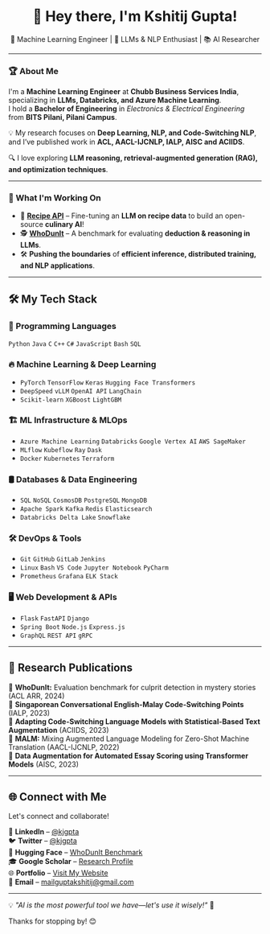 <h1 align="center">👋 Hey there, I'm Kshitij Gupta! </h1>
<p align="center">
  🚀 Machine Learning Engineer | 🤖 LLMs & NLP Enthusiast | 📚 AI Researcher
</p>

---

### 🏆 About Me  

I'm a **Machine Learning Engineer** at **Chubb Business Services India**, specializing in **LLMs, Databricks, and Azure Machine Learning**.  
I hold a **Bachelor of Engineering** in *Electronics & Electrical Engineering* from **BITS Pilani, Pilani Campus**.  

💡 My research focuses on **Deep Learning, NLP, and Code-Switching NLP**, and I’ve published work in **ACL, AACL-IJCNLP, IALP, AISC and ACIIDS**.  

🔍 I love exploring **LLM reasoning, retrieval-augmented generation (RAG), and optimization techniques**.  

--- 

### 🚀 What I'm Working On  

- 🍳 **[Recipe API](https://github.com/kjgpta/Recipe-API)** – Fine-tuning an **LLM on recipe data** to build an open-source **culinary AI**!  
- 🕵️ **[WhoDunIt](https://huggingface.co/datasets/kjgpta/WhoDunIt)** – A benchmark for evaluating **deduction & reasoning in LLMs**.  
- 🛠️ **Pushing the boundaries** of **efficient inference, distributed training, and NLP applications**.  

--- 

## 🛠️ My Tech Stack  

### 📌 Programming Languages  
`Python` `Java` `C` `C++` `C#` `JavaScript` `Bash` `SQL`  

### 🔥 Machine Learning & Deep Learning  
- `PyTorch` `TensorFlow` `Keras` `Hugging Face Transformers`  
- `DeepSpeed` `vLLM` `OpenAI API` `LangChain`  
- `Scikit-learn` `XGBoost` `LightGBM`  

### 🏗️ ML Infrastructure & MLOps  
- `Azure Machine Learning` `Databricks` `Google Vertex AI` `AWS SageMaker`  
- `MLflow` `Kubeflow` `Ray` `Dask`  
- `Docker` `Kubernetes` `Terraform`  

### 🛢️ Databases & Data Engineering  
- `SQL` `NoSQL` `CosmosDB` `PostgreSQL` `MongoDB`  
- `Apache Spark` `Kafka` `Redis` `Elasticsearch`  
- `Databricks Delta Lake` `Snowflake`  

### 🛠️ DevOps & Tools  
- `Git` `GitHub` `GitLab` `Jenkins`  
- `Linux` `Bash` `VS Code` `Jupyter Notebook` `PyCharm`  
- `Prometheus` `Grafana` `ELK Stack`  

### 🖥️ Web Development & APIs  
- `Flask` `FastAPI` `Django`  
- `Spring Boot` `Node.js` `Express.js`  
- `GraphQL` `REST API` `gRPC`

---

## 📜 Research Publications  

📖 **WhoDunIt:** Evaluation benchmark for culprit detection in mystery stories (ACL ARR, 2024)  
📖 **Singaporean Conversational English-Malay Code-Switching Points** (IALP, 2023)  
📖 **Adapting Code-Switching Language Models with Statistical-Based Text Augmentation** (ACIIDS, 2023)  
📖 **MALM:** Mixing Augmented Language Modeling for Zero-Shot Machine Translation (AACL-IJCNLP, 2022)  
📖 **Data Augmentation for Automated Essay Scoring using Transformer Models** (AISC, 2023)

---

## 🌐 Connect with Me  

Let's connect and collaborate!  

💼 **LinkedIn** – [@kjgpta](https://www.linkedin.com/in/kjgpta/)  
🐦 **Twitter** – [@kjgpta](https://twitter.com/kjgpta)  
🤖 **Hugging Face** – [WhoDunIt Benchmark](https://huggingface.co/datasets/kjgpta/WhoDunIt)  
🎓 **Google Scholar** – [Research Profile](https://scholar.google.com/citations?user=uvSOzIkAAAAJ&hl=en)  
🌐 **Portfolio** – [Visit My Website](https://kjgpta.github.io/)  
📧 **Email** – mailguptakshitij@gmail.com  

---

💡 *"AI is the most powerful tool we have—let's use it wisely!"* 🚀  

Thanks for stopping by! 😊 

